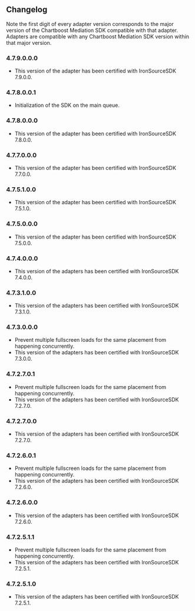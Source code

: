 ## Changelog

Note the first digit of every adapter version corresponds to the major version of the Chartboost Mediation SDK compatible with that adapter. 
Adapters are compatible with any Chartboost Mediation SDK version within that major version.

### 4.7.9.0.0.0
- This version of the adapter has been certified with IronSourceSDK 7.9.0.0.

### 4.7.8.0.0.1
- Initialization of the SDK on the main queue.

### 4.7.8.0.0.0
- This version of the adapter has been certified with IronSourceSDK 7.8.0.0.

### 4.7.7.0.0.0
- This version of the adapter has been certified with IronSourceSDK 7.7.0.0.

### 4.7.5.1.0.0
- This version of the adapter has been certified with IronSourceSDK 7.5.1.0.

### 4.7.5.0.0.0
- This version of the adapter has been certified with IronSourceSDK 7.5.0.0.

### 4.7.4.0.0.0
- This version of the adapters has been certified with IronSourceSDK 7.4.0.0.

### 4.7.3.1.0.0
- This version of the adapters has been certified with IronSourceSDK 7.3.1.0.

### 4.7.3.0.0.0
- Prevent multiple fullscreen loads for the same placement from happening concurrently.
- This version of the adapters has been certified with IronSourceSDK 7.3.0.0.

### 4.7.2.7.0.1
- Prevent multiple fullscreen loads for the same placement from happening concurrently.
- This version of the adapters has been certified with IronSourceSDK 7.2.7.0.

### 4.7.2.7.0.0
- This version of the adapters has been certified with IronSourceSDK 7.2.7.0.

### 4.7.2.6.0.1
- Prevent multiple fullscreen loads for the same placement from happening concurrently.
- This version of the adapters has been certified with IronSourceSDK 7.2.6.0.

### 4.7.2.6.0.0
- This version of the adapters has been certified with IronSourceSDK 7.2.6.0.

### 4.7.2.5.1.1
- Prevent multiple fullscreen loads for the same placement from happening concurrently.
- This version of the adapters has been certified with IronSourceSDK 7.2.5.1.

### 4.7.2.5.1.0
- This version of the adapters has been certified with IronSourceSDK 7.2.5.1.

